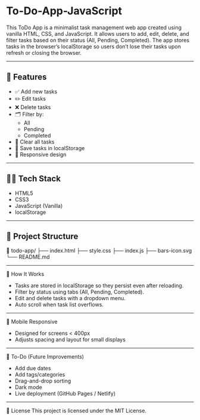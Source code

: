 # To-Do-App-JavaScript
This ToDo App is a minimalist task management web app created using vanilla HTML, CSS, and JavaScript. It allows users to add, edit, delete, and filter tasks based on their status (All, Pending, Completed). The app stores tasks in the browser’s localStorage so users don’t lose their tasks upon refresh or closing the browser.

---

## 🚀 Features

- ✅ Add new tasks
- ✏️ Edit tasks
- ❌ Delete tasks
- 🗂 Filter by:
  - All
  - Pending
  - Completed
- 🧹 Clear all tasks
- 💾 Save tasks in localStorage
- 📱 Responsive design

---

## 🧑‍💻 Tech Stack

- HTML5
- CSS3
- JavaScript (Vanilla)
- localStorage

---

## 📂 Project Structure
📁 todo-app/ 
├── index.html 
├── style.css 
├── index.js 
├── bars-icon.svg 
└── README.md


---

🧠 How It Works
- Tasks are stored in localStorage so they persist even after reloading.
- Filter by status using tabs (All, Pending, Completed).
- Edit and delete tasks with a dropdown menu.
- Auto scroll when task list overflows.

---

📱 Mobile Responsive
- Designed for screens < 400px
- Adjusts spacing and layout for small displays

---

🔧 To-Do (Future Improvements) 
- Add due dates
- Add tags/categories
- Drag-and-drop sorting
- Dark mode
- Live deployment (GitHub Pages / Netlify)

 ---

 📄 License
This project is licensed under the MIT License.
